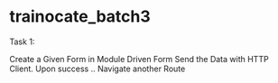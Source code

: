 # trainocate_batch3

Task 1:

Create a Given Form in Module Driven Form
Send the Data with HTTP Client.
Upon success .. Navigate another Route 